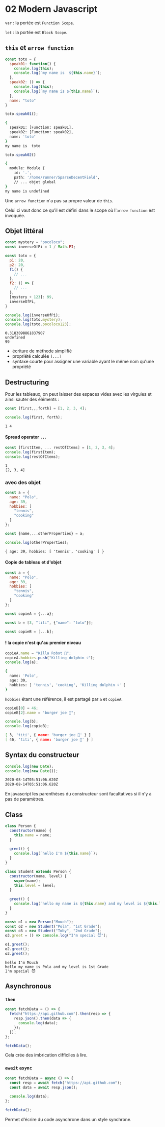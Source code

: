 # 02 Modern Javascript

`var` : la portée est `Function Scope`.

`let` : la portée est `Block Scope`.



## `this` et `arrow function`

```js
const toto = {
  speak01: function() {
    console.log(this);
    console.log(`my name is  ${this.name}`);
  },
  speak02: () => {
    console.log(this);
    console.log(`my name is ${this.name}`);
  },
  name: "toto"
}

toto.speak01();
```

```bash
{
  speak01: [Function: speak01],
  speak02: [Function: speak02],
  name: 'toto'
}
my name is  toto
```

```js
toto.speak02()
```

```bash
{
  module: Module {
    id: '.',
    path: '/home/runner/SparseDecentField',
    // ... objet global
}
my name is undefined
```

Une `arrow function` n'a pas sa propre valeur de `this`.

Celui ci vaut donc ce qu'il est défini dans le scope où l'`arrow function` est invoquée.



## Objet littéral

```js
const mystery = "pocoloco";
const inverseOfPi = 1 / Math.PI;

const toto = {
  p1: 20,
  p2: 20,
  f1() {
    // ...
  },
  f2: () => {
    // ...
  },
  [mystery + 123]: 99,
  inverseOfPi,
}

console.log(inverseOfPi);
console.log(toto.mystery);
console.log(toto.pocoloco123);
```

```
0.3183098861837907
undefined
99
```

- écriture de méthode simplifié
- propriété calculée `[...]`
- syntaxe courte pour assigner une variable ayant le même nom qu'une propriété



## Destructuring

Pour les tableaux, on peut laisser des espaces vides avec les virgules et ainsi sauter des éléments :

```js
const [first,,,forth] = [1, 2, 3, 4];

console.log(first, forth);
```

```
1 4
```

#### Spread operator `...`

```js
const [firstItem, ... restOfItems] = [1, 2, 3, 4];
console.log(firstItem);
console.log(restOfItems);
```

```
1
[2, 3, 4]
```

### avec des objet

```js
const a = {
  name: "Polo",
  age: 39,
  hobbies: [
    "tennis",
    "cooking"
  ]
};

const {name,...otherProperties} = a;

console.log(otherProperties);
```

```
{ age: 39, hobbies: [ 'tennis', 'cooking' ] }
```

#### Copie de tableau et d'objet

```js
const a = {
  name: "Polo",
  age: 39,
  hobbies: [
    "tennis",
    "cooking"
  ]
};

const copieA = {...a};
```

```js
const b = [3, "titi", {"name": "toto"}];

const copieB = [...b];
```

#### ! la copie n'est qu'au premier niveau

```js
copieA.name = "Killa Robot 🤖";
copieA.hobbies.push("Killing dolphin 💀");
console.log(a);
```

```bash
{
  name: 'Polo',
  age: 39,
  hobbies: [ 'tennis', 'cooking', 'Killing dolphin 💀' ]
}
```

`hobbies` étant une référence, il est partagé par `a` et `copieA`.

```js
copieB[0] = 46;
copieB[2].name = "burger joe 🍔";

console.log(b);
console.log(copieB);
```

```bash
[ 3, 'titi', { name: 'burger joe 🍔' } ]
[ 46, 'titi', { name: 'burger joe 🍔' } ]
```



## Syntax du constructeur

```js
console.log(new Date);
console.log(new Date());
```

```bash
2020-08-14T05:51:06.620Z
2020-08-14T05:51:06.620Z
```

En javascript les parenthèses du constructeur sont facultatives si il n'y a pas de paramètres.



## Class

```js
class Person {
  constructor(name) {
    this.name = name;
  }
  
  greet() {
    console.log(`hello I'm ${this.name}`);
  }
}

class Student extends Person {
  constructor(name, level) {
    super(name);
    this.level = level;
  }
  
  greet() {
    console.log(`hello my name is ${this.name} and my level is ${this.level}`);
  }
}

const o1 = new Person("Mouch");
const o2 = new Student("Pola", "1st Grade");
const o3 = new Student("Toby", "2nd Grade");
o3.greet = () => console.log("I'm special 😈");

o1.greet();
o2.greet();
o3.greet();
```

```
hello I'm Mouch
hello my name is Pola and my level is 1st Grade
I'm special 😈
```



## Asynchronous

### `then`

```js
const fetchData = () => {
  fetch("https://api.github.com").then(resp => {
    resp.json().then(data => {
      console.log(data);
    });
  });
};

fetchData();
```

Cela crée des imbrication difficiles à lire.

### `await` `async`

```js
const fetchData = async () => {
  const resp = await fetch("https://api.github.com");
  const data = await resp.json();
  
  console.log(data);
};

fetchData();
```

Permet d'écrire du code asynchrone dans un style synchrone.

